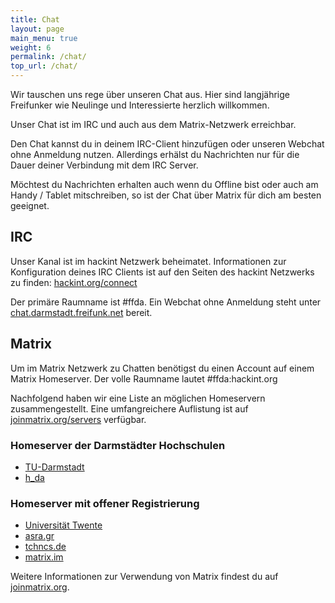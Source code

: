 ```yaml
---
title: Chat
layout: page
main_menu: true
weight: 6
permalink: /chat/
top_url: /chat/
---
```


Wir tauschen uns rege über unseren Chat aus. Hier sind langjährige Freifunker wie Neulinge und Interessierte herzlich willkommen.

Unser Chat ist im IRC und auch aus dem Matrix-Netzwerk erreichbar.

Den Chat kannst du in deinem IRC-Client hinzufügen oder unseren Webchat ohne Anmeldung nutzen. Allerdings erhälst du Nachrichten nur für die Dauer deiner Verbindung mit dem IRC Server.

Möchtest du Nachrichten erhalten auch wenn du Offline bist oder auch am Handy / Tablet mitschreiben, so ist der Chat über Matrix für dich am besten geeignet.


## IRC

Unser Kanal ist im hackint Netzwerk beheimatet. Informationen zur Konfiguration deines IRC Clients ist auf den Seiten des hackint Netzwerks zu finden: [hackint.org/connect](https://hackint.org/connect)

Der primäre Raumname ist #ffda. Ein Webchat ohne Anmeldung steht unter [chat.darmstadt.freifunk.net](https://chat.darmstadt.freifunk.net) bereit.


## Matrix

Um im Matrix Netzwerk zu Chatten benötigst du einen Account auf einem Matrix Homeserver. Der volle Raumname lautet #ffda:hackint.org

Nachfolgend haben wir eine Liste an möglichen Homeservern zusammengestellt. Eine umfangreichere Auflistung ist auf [joinmatrix.org/servers](https://joinmatrix.org/servers) verfügbar.

### Homeserver der Darmstädter Hochschulen

 - [TU-Darmstadt](https://element.matrix.tu-darmstadt.de/)
 - [h_da](https://chat.fbi.h-da.de/)

### Homeserver mit offener Registrierung

 - [Universität Twente](https://chat.utwente.io/#/)
 - [asra.gr](https://element.asra.gr)
 - [tchncs.de](https://tchncs.de/matrix)
 - [matrix.im](https://element.matrix.im)

Weitere Informationen zur Verwendung von Matrix findest du auf [joinmatrix.org](https://joinmatrix.org/).

